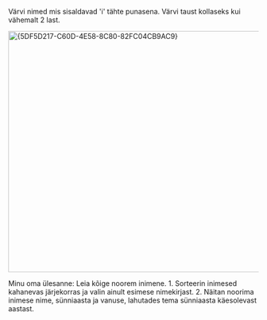 Värvi nimed mis sisaldavad 'i' tähte punasena.
Värvi taust kollaseks kui vähemalt 2 last.

<img width="702" height="486" alt="{5DF5D217-C60D-4E58-8C80-82FC04CB9AC9}" src="https://github.com/user-attachments/assets/203c0b0b-73d8-4ffe-8184-d82f62ad57a6" />

 Minu oma ülesanne: Leia kõige noorem inimene. 
    1. Sorteerin inimesed kahanevas järjekorras ja valin ainult esimese nimekirjast.
    2. Näitan noorima inimese nime, sünniaasta ja vanuse, lahutades tema sünniaasta käesolevast aastast.
   
